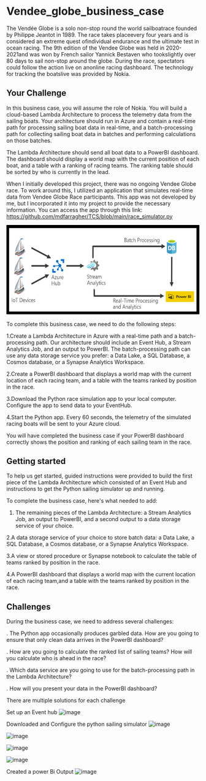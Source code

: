 # Vendee_globe_business_case
The Vendée Globe is a solo non-stop round the world sailboatrace founded by Philippe Jeantot in 1989. The race takes placeevery four years and is considered an extreme quest ofindividual endurance and the ultimate test in ocean racing.
The 9th edition of the Vendee Globe was held in 2020-2021and was won by French sailor Yannick Bestaven who tookslightly over 80 days to sail non-stop around the globe.
During the race, spectators could follow the action live on anonline racing dashboard. The technology for tracking the boatslive was provided by Nokia.

## Your Challenge
In this business case, you will assume the role of Nokia. You will build a cloud-based Lambda Architecture to process the telemetry data from the sailing boats. 
Your architecture should run in Azure and contain a real-time path for processing sailing boat data in real-time, and a batch-processing path
for collecting sailing boat data in batches and performing calculations on those batches.

The Lambda Architecture should send all boat data to a PowerBI dashboard. The dashboard should display a world map with the current position of each boat, and a table with a ranking of racing teams. The ranking table should be sorted by who is currently in the lead.

When I initially developed this project, there was no ongoing Vendee Globe race. To work around this, I utilized an application that simulates real-time data from Vendee Globe Race participants. This app was not developed by me, but I incorporated it into my project to provide the necessary information. You can access the app through this link: https://github.com/mdfarragher/TCS/blob/main/race_simulator.py

![Lambda architecture](https://github.com/Vidisha84/Vendee_globe_business_case/blob/main/lambda.png)


To complete this business case, we need to do the following steps:

1.Create a Lambda Architecture in Azure with a real-time path and a batch-processing path. Our architecture should include an Event Hub, a Stream Analytics Job, and an output to PowerBI. The batch-processing path can use any data storage service you prefer: a Data Lake, a SQL Database, a Cosmos database, or a Synapse Analytics Workspace.

2.Create a PowerBI dashboard that displays a world map with the current location of each racing team, and a table with the teams ranked by position in the race.

3.Download the Python race simulation app to your local computer. Configure the app to send data to your EventHub.

4.Start the Python app. Every 60 seconds, the telemetry of the simulated racing boats will be sent to your Azure cloud.

 You will have completed the business case if your PowerBI dashboard correctly shows the position and ranking of each sailing team in the 
 race.

 ## Getting started
 To help us get started, guided instructions were provided to build the first piece of the Lambda Architecture which consisted of an Event Hub and instructions to get the Python sailing simulator up and running.

To complete the business case, here's what needed to add:

1. The remaining pieces of the Lambda Architecture: a Stream Analytics Job, an output to PowerBI, and a second output to a data storage service of your choice.

2.A data storage service of your choice to store batch data: a Data Lake, a SQL Database, a Cosmos database, or a Synapse Analytics
Workspace.

3.A view or stored procedure or Synapse notebook to calculate the table of teams ranked by position in the race.

4.A PowerBI dashboard that displays a world map with the current location of each racing team,and a table with the teams ranked by position in the race.

## Challenges

During the business case, we need to address several challenges:

. The Python app occasionally produces garbled data. How are you going to ensure that only clean data arrives in the PowerBI dashboard?

. How are you going to calculate the ranked list of sailing teams? How will you calculate who is ahead in the race?

. Which data service are you going to use for the batch-processing path in the Lambda Architecture?

. How will you present your data in the PowerBI dashboard?

There are multiple solutions for each challenge

 Set up an Event hub
![image](https://github.com/Vidisha84/Vendee_globe_business_case/assets/145435974/bdf85d03-a5db-41a2-9cb6-3810d42c9aa6)

Downloaded and Configure the python sailing simulator
![image](https://github.com/Vidisha84/Vendee_globe_business_case/assets/145435974/3ba50dd5-2178-4863-90bb-fb94cb144253)

![image](https://github.com/Vidisha84/Vendee_globe_business_case/assets/145435974/34a32921-3379-4ec6-b017-bfbb087e327b)

![image](https://github.com/Vidisha84/Vendee_globe_business_case/assets/145435974/1e18f3cf-a5a7-4593-9c5f-952065215b62)

![image](https://github.com/Vidisha84/Vendee_globe_business_case/assets/145435974/802ccca3-8d41-4332-93f6-af251ff72c6d)

Created a power Bi Output
![image](https://github.com/Vidisha84/Vendee_globe_business_case/assets/145435974/03d12bb5-7ca4-469b-a406-67c2746ccd4a)







